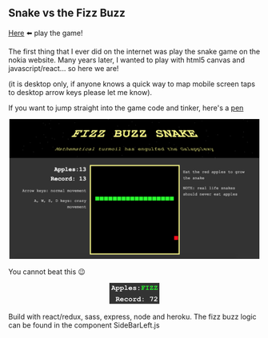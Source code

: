 ## Snake vs the Fizz Buzz

[Here](https://fizz-buzz-snake.herokuapp.com/) :arrow_left: play the game!


The first thing that I ever did on the internet was play the snake game on the nokia website. Many years later, I wanted to play with html5 canvas and javascript/react... so here we are!

(it is desktop only, if anyone knows a quick way to map mobile screen taps to desktop arrow keys please let me know).

If you want to jump straight into the game code and tinker, here's a [pen](https://codepen.io/TimDay88/pen/JzLKRQ?editors=1010)

<p align="center">
  <img src="readme-imgs/fizz-buzz-snake.png" title="R2D2" width="500">
</p>

You cannot beat this :wink:
<p align="center">
  <img src="readme-imgs/fizz-buzz-snake-record.png" title="R2D2" width="100">
</p>

Build with react/redux, sass, express, node and heroku. The fizz buzz logic can be found in the component SideBarLeft.js
